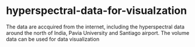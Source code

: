 # hyperspectral-data-for-visualzation
The data are accquired from the internet, including the hyperspectral data around the north of India, Pavia University and Santiago airport. The volume data can be used for data visualization
